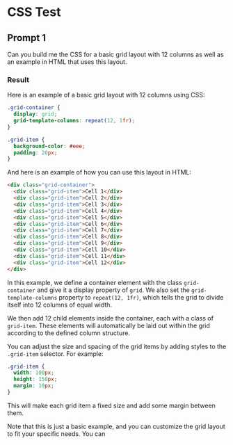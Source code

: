 # CSS Test

## Prompt 1

Can you build me the CSS for a basic grid layout with 12 columns as well as an example in HTML that uses this layout.

### Result

Here is an example of a basic grid layout with 12 columns using CSS:

```css
.grid-container {
  display: grid;
  grid-template-columns: repeat(12, 1fr);
}

.grid-item {
  background-color: #eee;
  padding: 20px;
}
```

And here is an example of how you can use this layout in HTML:

```html
<div class="grid-container">
  <div class="grid-item">Cell 1</div>
  <div class="grid-item">Cell 2</div>
  <div class="grid-item">Cell 3</div>
  <div class="grid-item">Cell 4</div>
  <div class="grid-item">Cell 5</div>
  <div class="grid-item">Cell 6</div>
  <div class="grid-item">Cell 7</div>
  <div class="grid-item">Cell 8</div>
  <div class="grid-item">Cell 9</div>
  <div class="grid-item">Cell 10</div>
  <div class="grid-item">Cell 11</div>
  <div class="grid-item">Cell 12</div>
</div>
```

In this example, we define a container element with the class `grid-container` and give it a display property of `grid`. We also set the `grid-template-columns` property to `repeat(12, 1fr)`, which tells the grid to divide itself into 12 columns of equal width.

We then add 12 child elements inside the container, each with a class of `grid-item`. These elements will automatically be laid out within the grid according to the defined column structure.

You can adjust the size and spacing of the grid items by adding styles to the `.grid-item` selector. For example:

```css
.grid-item {
  width: 100px;
  height: 150px;
  margin: 10px;
}
```

This will make each grid item a fixed size and add some margin between them.

Note that this is just a basic example, and you can customize the grid layout to fit your specific needs. You can
